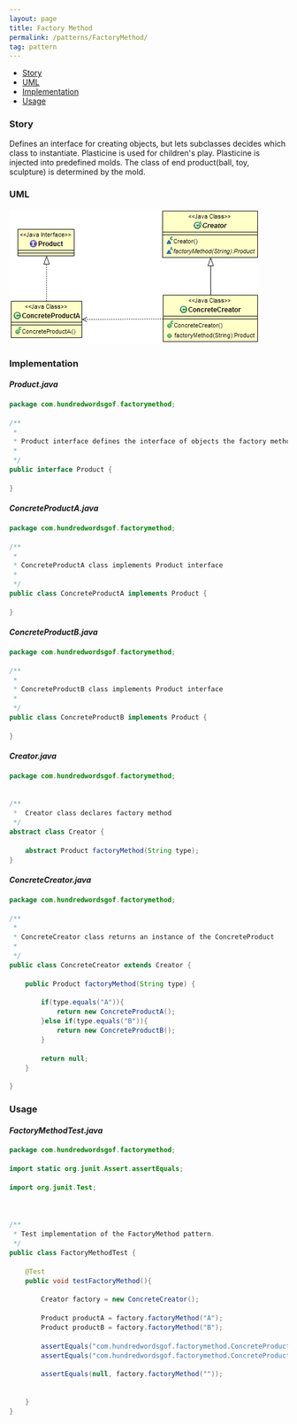 ```yaml
---
layout: page
title: Factory Method
permalink: /patterns/FactoryMethod/
tag: pattern
---
```


* [Story](#Story)
* [UML](#UML)
* [Implementation](#Implementation)
* [Usage](#Usage)


###  <a id="Story"></a>Story 

Defines an interface for creating objects, but lets subclasses decides which class to instantiate.
Plasticine is used for children's play. Plasticine is injected into predefined molds. The class of end product(ball, toy, sculpture) is determined by the mold.



###  <a id="UML"></a>UML 
[![](/assets/img/factorymethod.png)](/assets/img/factorymethod.png)

###  <a id="Implementation"></a>Implementation 

#### *Product.java* 
```java 
package com.hundredwordsgof.factorymethod;

/**
 * 
 * Product interface defines the interface of objects the factory method creates 
 *
 */
public interface Product {

}
```

#### *ConcreteProductA.java* 
```java 
package com.hundredwordsgof.factorymethod;

/**
 * 
 * ConcreteProductA class implements Product interface
 *
 */
public class ConcreteProductA implements Product {

}
```

#### *ConcreteProductB.java* 
```java 
package com.hundredwordsgof.factorymethod;

/**
 * 
 * ConcreteProductB class implements Product interface
 *
 */
public class ConcreteProductB implements Product {

}
```

#### *Creator.java* 
```java 
package com.hundredwordsgof.factorymethod;


/**
 *  Creator class declares factory method
 */
abstract class Creator {

	abstract Product factoryMethod(String type);
}
```

#### *ConcreteCreator.java* 
```java 
package com.hundredwordsgof.factorymethod;

/**
 * 
 * ConcreteCreator class returns an instance of the ConcreteProduct
 *
 */
public class ConcreteCreator extends Creator {

	public Product factoryMethod(String type) {
		
		if(type.equals("A")){
			return new ConcreteProductA();	
		}else if(type.equals("B")){
			return new ConcreteProductB();
		}
		
		return null;
	}

}
```

###  <a id="Usage"></a>Usage 

#### *FactoryMethodTest.java* 
```java 
package com.hundredwordsgof.factorymethod;

import static org.junit.Assert.assertEquals;

import org.junit.Test;



/**
 * Test implementation of the FactoryMethod pattern.
 */
public class FactoryMethodTest {

	@Test
	public void testFactoryMethod(){

		Creator factory = new ConcreteCreator();
		
		Product productA = factory.factoryMethod("A");
		Product productB = factory.factoryMethod("B");
		
		assertEquals("com.hundredwordsgof.factorymethod.ConcreteProductA", productA.getClass().getName());
		assertEquals("com.hundredwordsgof.factorymethod.ConcreteProductB", productB.getClass().getName());
		
		assertEquals(null, factory.factoryMethod(""));
		
		
	}
}
```

